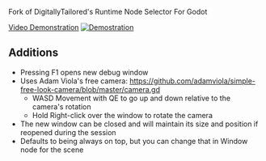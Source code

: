 Fork of DigitallyTailored's Runtime Node Selector For Godot

[Video Demonstration](https://youtu.be/V28E77niAxM)
[![Demostration](https://img.youtube.com/vi/V28E77niAxM/maxresdefault.jpg)](https://www.youtube.com/watch?v=V28E77niAxM)

## Additions
- Pressing F1 opens new debug window
- Uses Adam Viola's free camera: https://github.com/adamviola/simple-free-look-camera/blob/master/camera.gd
  - WASD Movement with QE to go up and down relative to the camera's rotation
  - Hold Right-click over the window to rotate the camera
- The new window can be closed and will maintain its size and position if reopened during the session
- Defaults to being always on top, but you can change that in Window node for the scene
